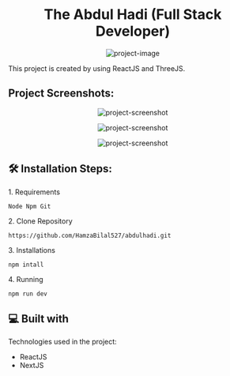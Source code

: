 <h1 align="center" id="title">The Abdul Hadi (Full Stack Developer)</h1>

<p align="center"><img src="https://i.ibb.co/hddzfb4/ABDUL-HADI-1.png" alt="project-image"></p>

<p id="description">This project is created by using ReactJS and ThreeJS.</p>

<h2>Project Screenshots:</h2>

<p align="center"><p align="center"><img src="https://i.ibb.co/LQdWwbK/ABDUL-HADI-2.png" alt="project-screenshot"></p>

<p align="center"><p align="center"><img src="https://i.ibb.co/4F6fp2x/ABDUL-HADI-3.png" alt="project-screenshot"></p>

<p align="center"><p align="center"><img src="https://i.ibb.co/hdN0k8Y/ABDUL-HADI-4.png" alt="project-screenshot"></p>

<h2>🛠️ Installation Steps:</h2>

<p>1. Requirements</p>

```
Node Npm Git
```

<p>2. Clone Repository</p>

```
https://github.com/HamzaBilal527/abdulhadi.git
```

<p>3. Installations</p>

```
npm intall
```

<p>4. Running</p>

```
npm run dev
```

  
  
<h2>💻 Built with</h2>

Technologies used in the project:

*   ReactJS
*   NextJS
